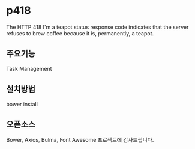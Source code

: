 # p418
The HTTP 418 I'm a teapot status response code indicates that the server refuses to brew coffee because it is, permanently, a teapot.

## 주요기능

Task Management

## 설치방법

bower install

## 오픈소스

Bower, Axios, Bulma, Font Awesome 프로젝트에 감사드립니다.